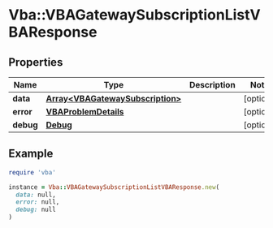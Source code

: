 # Vba::VBAGatewaySubscriptionListVBAResponse

## Properties

| Name | Type | Description | Notes |
| ---- | ---- | ----------- | ----- |
| **data** | [**Array&lt;VBAGatewaySubscription&gt;**](VBAGatewaySubscription.md) |  | [optional] |
| **error** | [**VBAProblemDetails**](VBAProblemDetails.md) |  | [optional] |
| **debug** | [**Debug**](Debug.md) |  | [optional] |

## Example

```ruby
require 'vba'

instance = Vba::VBAGatewaySubscriptionListVBAResponse.new(
  data: null,
  error: null,
  debug: null
)
```

